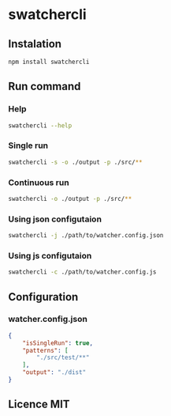 # swatchercli

## Instalation
```sh
npm install swatchercli
```

## Run command
### Help
```sh
swatchercli --help
```
### Single run
```sh
swatchercli -s -o ./output -p ./src/**
```
### Continuous run
```sh
swatchercli -o ./output -p ./src/**
```
### Using json configutaion
```sh
swatchercli -j ./path/to/watcher.config.json
```
### Using js configutaion
```sh
swatchercli -c ./path/to/watcher.config.js
```

## Configuration
### watcher.config.json
```json
{
    "isSingleRun": true,
    "patterns": [
        "./src/test/**"
    ],
    "output": "./dist"
}
```

## Licence MIT